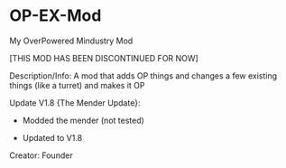 # OP-EX-Mod

My OverPowered Mindustry Mod

[THIS MOD HAS BEEN DISCONTINUED FOR NOW]

Description/Info: A mod that adds OP things and changes a few existing things (like a turret) and makes it OP

Update V1.8 {The Mender Update}:

- Modded the mender (not tested)

- Updated to V1.8


Creator: Founder
